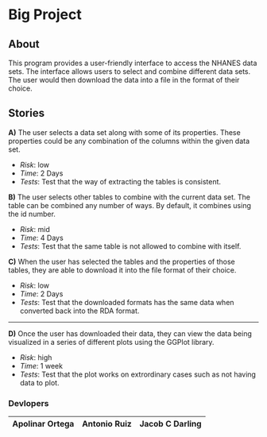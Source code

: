 # Big Project
## About
This program provides a user-friendly interface to access the NHANES data sets. The interface allows users to select and combine different data sets. The user would then download the data into a file in the format of their choice.

## Stories
**A)** The user selects a data set along with some of its properties. These properties could be any combination of the columns within the given data set.
- *Risk*: low
- *Time*: 2 Days
- *Tests*: Test that the way of extracting the tables is consistent.


**B)** The user selects other tables to combine with the current data set. The table can be combined any number of ways. By default, it combines using the id number.
- *Risk*: mid
- *Time*: 4 Days
- *Tests*: Test that the same table is not allowed to combine with itself.

**C)** When the user has selected the tables and the properties of those tables, they are able to download it into the file format of their choice.
- *Risk*: low
- *Time*: 2 Days
- *Tests*: Test that the downloaded formats has the same data when converted back into the RDA format.

___
**D)** Once the user has downloaded their data, they can view the data being visualized in a series of different plots using the GGPlot library.
- *Risk*: high
- *Time*: 1 week
- *Tests*: Test that the plot works on extrordinary cases such as not having data to plot.

### Devlopers
Apolinar Ortega | Antonio Ruiz | Jacob C Darling
--- | --- | --- 

